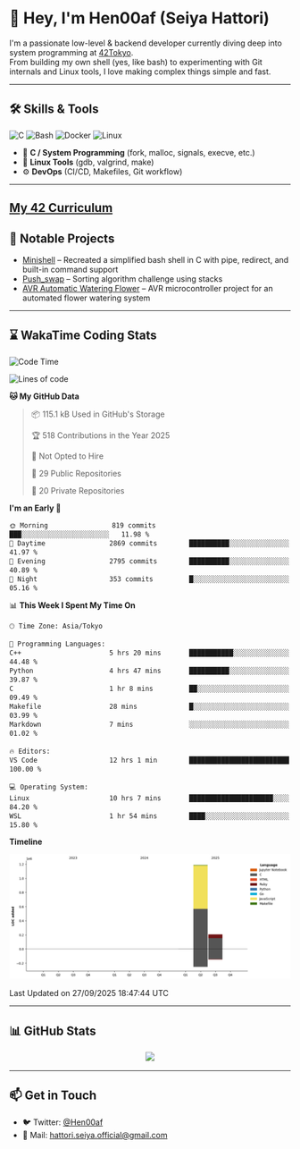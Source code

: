# 👋 Hey, I'm Hen00af (Seiya Hattori)

I'm a passionate low-level & backend developer currently diving deep into system programming at [42Tokyo](https://42tokyo.jp/).  
From building my own shell (yes, like bash) to experimenting with Git internals and Linux tools, I love making complex things simple and fast.

---

## 🛠 Skills & Tools

![C](https://img.shields.io/badge/C-00599C?style=flat&logo=c&logoColor=white)
![Bash](https://img.shields.io/badge/Bash-121011?style=flat&logo=gnu-bash)
![Docker](https://img.shields.io/badge/Docker-2496ED?style=flat&logo=docker&logoColor=white)
![Linux](https://img.shields.io/badge/Linux-FCC624?style=flat&logo=linux&logoColor=black)

- 🔧 **C / System Programming** (fork, malloc, signals, execve, etc.)
- 🐧 **Linux Tools** (gdb, valgrind, make)
- ⚙️ **DevOps** (CI/CD, Makefiles, Git workflow)

---

## [My 42 Curriculum](https://github.com/Hen00af/42Cursus_Common_Core_Curriculum)

## 🚀 Notable Projects

- [Minishell](https://github.com/Hen00af/minishell) – Recreated a simplified bash shell in C with pipe, redirect, and built-in command support
- [Push_swap](https://github.com/Hen00af/push_swap) – Sorting algorithm challenge using stacks
- [AVR Automatic Watering Flower](https://github.com/Hen00af/AVR-aoutmatical-watering-flower) – AVR microcontroller project for an automated flower watering system
---

## ⌛ WakaTime Coding Stats

<!--START_SECTION:waka-->
![Code Time](http://img.shields.io/badge/Code%20Time-389%20hrs%2045%20mins-blue)

![Lines of code](https://img.shields.io/badge/From%20Hello%20World%20I%27ve%20Written-1.4%20million%20lines%20of%20code-blue)

**🐱 My GitHub Data** 

> 📦 115.1 kB Used in GitHub's Storage 
 > 
> 🏆 518 Contributions in the Year 2025
 > 
> 🚫 Not Opted to Hire
 > 
> 📜 29 Public Repositories 
 > 
> 🔑 20 Private Repositories 
 > 
**I'm an Early 🐤** 

```text
🌞 Morning                819 commits         ███░░░░░░░░░░░░░░░░░░░░░░   11.98 % 
🌆 Daytime                2869 commits        ██████████░░░░░░░░░░░░░░░   41.97 % 
🌃 Evening                2795 commits        ██████████░░░░░░░░░░░░░░░   40.89 % 
🌙 Night                  353 commits         █░░░░░░░░░░░░░░░░░░░░░░░░   05.16 % 
```


📊 **This Week I Spent My Time On** 

```text
🕑︎ Time Zone: Asia/Tokyo

💬 Programming Languages: 
C++                      5 hrs 20 mins       ███████████░░░░░░░░░░░░░░   44.48 % 
Python                   4 hrs 47 mins       ██████████░░░░░░░░░░░░░░░   39.87 % 
C                        1 hr 8 mins         ██░░░░░░░░░░░░░░░░░░░░░░░   09.49 % 
Makefile                 28 mins             █░░░░░░░░░░░░░░░░░░░░░░░░   03.99 % 
Markdown                 7 mins              ░░░░░░░░░░░░░░░░░░░░░░░░░   01.02 % 

🔥 Editors: 
VS Code                  12 hrs 1 min        █████████████████████████   100.00 % 

💻 Operating System: 
Linux                    10 hrs 7 mins       █████████████████████░░░░   84.20 % 
WSL                      1 hr 54 mins        ████░░░░░░░░░░░░░░░░░░░░░   15.80 % 
```

**Timeline**

![Lines of Code chart](https://raw.githubusercontent.com/Hen00af/Hen00af/main/assets/bar_graph.png)


 Last Updated on 27/09/2025 18:47:44 UTC
<!--END_SECTION:waka-->

---

## 📊 GitHub Stats

<p align="center">
  <img src="https://github-readme-stats.vercel.app/api?username=Hen00af&show_icons=true&theme=tokyonight" />
</p>

---

## 📫 Get in Touch

- 🐦 Twitter: [@Hen00af](https://twitter.com/Hen00af)
- 📮 Mail: hattori.seiya.official@gmail.com
